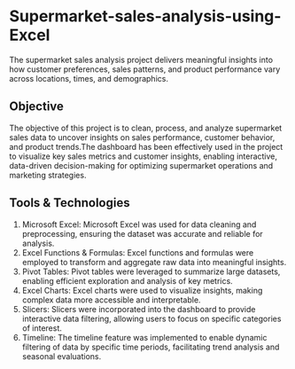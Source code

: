 # Supermarket-sales-analysis-using-Excel
The supermarket sales analysis project delivers meaningful insights into how customer preferences, sales patterns, and product performance vary across locations, times, and demographics. 
<h2>Objective</h2>
<p>The objective of this project is to clean, process, and analyze supermarket sales data to uncover insights on sales performance, customer behavior, and product trends.The dashboard has been effectively used in the project to visualize key sales metrics and customer insights, enabling interactive, data-driven decision-making for optimizing supermarket operations and marketing strategies.</p>
<h2>Tools & Technologies</h2>
<ol>
<li>Microsoft Excel: Microsoft Excel was used for data cleaning and preprocessing, ensuring the dataset was accurate and reliable for analysis.</li>

<li>Excel Functions & Formulas: Excel functions and formulas were employed to transform and aggregate raw data into meaningful insights.</li>

<li>Pivot Tables: Pivot tables were leveraged to summarize large datasets, enabling efficient exploration and analysis of key metrics.</li>

<li>Excel Charts: Excel charts were used to visualize insights, making complex data more accessible and interpretable.</li>

<li>Slicers: Slicers were incorporated into the dashboard to provide interactive data filtering, allowing users to focus on specific categories of interest.</li>

<li>Timeline: The timeline feature was implemented to enable dynamic filtering of data by specific time periods, facilitating trend analysis and seasonal evaluations.</li>
</ol>
